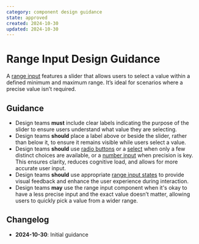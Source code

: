 ```yaml
---
category: component design guidance
state: approved
created: 2024-10-30
updated: 2024-10-30
---
```


# Range Input Design Guidance

A [range input](https://clarity.design/documentation/range) features a slider that allows users to select a value within a defined minimum and maximum range. It’s ideal for scenarios where a precise value isn’t required.

## Guidance

- Design teams **must** include clear labels indicating the purpose of the slider to ensure users understand what value they are selecting.
- Design teams **should** place a label above or beside the slider, rather than below it, to ensure it remains visible while users select a value.
- Design teams **should** use [radio buttons](https://clarity.design/documentation/radio) or a [select](https://clarity.design/documentation/select) when only a few distinct choices are available, or a [number input](https://clarity.design/documentation/input) when precision is key. This ensures clarity, reduces cognitive load, and allows for more accurate user input.
- Design teams **should** use appropriate [range input states](https://clarity.design/documentation/range#states) to provide visual feedback and enhance the user experience during interaction.
- Design teams **may** use the range input component when it's okay to have a less precise input and the exact value doesn’t matter, allowing users to quickly pick a value from a wider range.

## Changelog

- **2024-10-30**: Initial guidance
